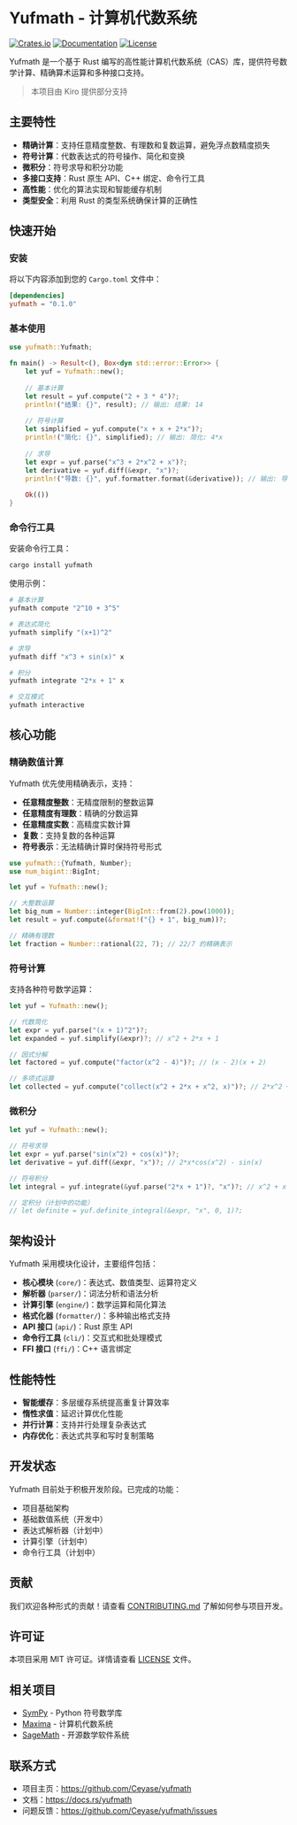 # Yufmath - 计算机代数系统

[![Crates.io](https://img.shields.io/crates/v/yufmath.svg)](https://crates.io/crates/yufmath)
[![Documentation](https://docs.rs/yufmath/badge.svg)](https://docs.rs/yufmath)
[![License](https://img.shields.io/badge/license-MIT-blue.svg)](LICENSE)

Yufmath 是一个基于 Rust 编写的高性能计算机代数系统（CAS）库，提供符号数学计算、精确算术运算和多种接口支持。

> 本项目由 Kiro 提供部分支持

## 主要特性

- **精确计算**：支持任意精度整数、有理数和复数运算，避免浮点数精度损失
- **符号计算**：代数表达式的符号操作、简化和变换
- **微积分**：符号求导和积分功能
- **多接口支持**：Rust 原生 API、C++ 绑定、命令行工具
- **高性能**：优化的算法实现和智能缓存机制
- **类型安全**：利用 Rust 的类型系统确保计算的正确性

## 快速开始

### 安装

将以下内容添加到您的 `Cargo.toml` 文件中：

```toml
[dependencies]
yufmath = "0.1.0"
```

### 基本使用

```rust
use yufmath::Yufmath;

fn main() -> Result<(), Box<dyn std::error::Error>> {
    let yuf = Yufmath::new();
    
    // 基本计算
    let result = yuf.compute("2 + 3 * 4")?;
    println!("结果: {}", result); // 输出: 结果: 14
    
    // 符号计算
    let simplified = yuf.compute("x + x + 2*x")?;
    println!("简化: {}", simplified); // 输出: 简化: 4*x
    
    // 求导
    let expr = yuf.parse("x^3 + 2*x^2 + x")?;
    let derivative = yuf.diff(&expr, "x")?;
    println!("导数: {}", yuf.formatter.format(&derivative)); // 输出: 导数: 3*x^2 + 4*x + 1
    
    Ok(())
}
```

### 命令行工具

安装命令行工具：

```bash
cargo install yufmath
```

使用示例：

```bash
# 基本计算
yufmath compute "2^10 + 3^5"

# 表达式简化
yufmath simplify "(x+1)^2"

# 求导
yufmath diff "x^3 + sin(x)" x

# 积分
yufmath integrate "2*x + 1" x

# 交互模式
yufmath interactive
```

## 核心功能

### 精确数值计算

Yufmath 优先使用精确表示，支持：

- **任意精度整数**：无精度限制的整数运算
- **任意精度有理数**：精确的分数运算
- **任意精度实数**：高精度实数计算
- **复数**：支持复数的各种运算
- **符号表示**：无法精确计算时保持符号形式

```rust
use yufmath::{Yufmath, Number};
use num_bigint::BigInt;

let yuf = Yufmath::new();

// 大整数运算
let big_num = Number::integer(BigInt::from(2).pow(1000));
let result = yuf.compute(&format!("{} + 1", big_num))?;

// 精确有理数
let fraction = Number::rational(22, 7); // 22/7 的精确表示
```

### 符号计算

支持各种符号数学运算：

```rust
let yuf = Yufmath::new();

// 代数简化
let expr = yuf.parse("(x + 1)^2")?;
let expanded = yuf.simplify(&expr)?; // x^2 + 2*x + 1

// 因式分解
let factored = yuf.compute("factor(x^2 - 4)")?; // (x - 2)(x + 2)

// 多项式运算
let collected = yuf.compute("collect(x^2 + 2*x + x^2, x)")?; // 2*x^2 + 2*x
```

### 微积分

```rust
let yuf = Yufmath::new();

// 符号求导
let expr = yuf.parse("sin(x^2) + cos(x)")?;
let derivative = yuf.diff(&expr, "x")?; // 2*x*cos(x^2) - sin(x)

// 符号积分
let integral = yuf.integrate(&yuf.parse("2*x + 1")?, "x")?; // x^2 + x + C

// 定积分（计划中的功能）
// let definite = yuf.definite_integral(&expr, "x", 0, 1)?;
```

## 架构设计

Yufmath 采用模块化设计，主要组件包括：

- **核心模块** (`core/`)：表达式、数值类型、运算符定义
- **解析器** (`parser/`)：词法分析和语法分析
- **计算引擎** (`engine/`)：数学运算和简化算法
- **格式化器** (`formatter/`)：多种输出格式支持
- **API 接口** (`api/`)：Rust 原生 API
- **命令行工具** (`cli/`)：交互式和批处理模式
- **FFI 接口** (`ffi/`)：C++ 语言绑定

## 性能特性

- **智能缓存**：多层缓存系统提高重复计算效率
- **惰性求值**：延迟计算优化性能
- **并行计算**：支持并行处理复杂表达式
- **内存优化**：表达式共享和写时复制策略

## 开发状态

Yufmath 目前处于积极开发阶段。已完成的功能：

- 项目基础架构
- 基础数值系统（开发中）
- 表达式解析器（计划中）
- 计算引擎（计划中）
- 命令行工具（计划中）

## 贡献

我们欢迎各种形式的贡献！请查看 [CONTRIBUTING.md](CONTRIBUTING.md) 了解如何参与项目开发。

## 许可证

本项目采用 MIT 许可证。详情请查看 [LICENSE](LICENSE) 文件。

## 相关项目

- [SymPy](https://www.sympy.org/) - Python 符号数学库
- [Maxima](https://maxima.sourceforge.io/) - 计算机代数系统
- [SageMath](https://www.sagemath.org/) - 开源数学软件系统

## 联系方式

- 项目主页：https://github.com/Ceyase/yufmath
- 文档：https://docs.rs/yufmath
- 问题反馈：https://github.com/Ceyase/yufmath/issues